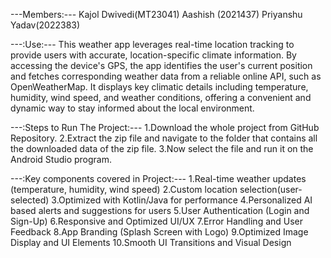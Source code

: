---Members:--- Kajol Dwivedi(MT23041) Aashish (2021437) Priyanshu Yadav(2022383)

---:Use:--- This weather app leverages real-time location tracking to provide users with accurate, location-specific climate information. By accessing the device's GPS, the app identifies the user's current position and fetches corresponding weather data from a reliable online API, such as OpenWeatherMap. It displays key climatic details including temperature, humidity, wind speed, and weather conditions, offering a convenient and dynamic way to stay informed about the local environment.

---:Steps to Run The Project:---
1.Download the whole project from GitHub Repository.
2.Extract the zip file and navigate to the folder that contains all the downloaded data of the zip file.
3.Now select the file and run it on the Android Studio program.

---:Key components covered in Project:---
1.Real-time weather updates (temperature, humidity, wind speed)
2.Custom location selection(user-selected)
3.Optimized with Kotlin/Java for performance
4.Personalized AI based alerts and suggestions for users
5.User Authentication (Login and Sign-Up)
6.Responsive and Optimized UI/UX
7.Error Handling and User Feedback
8.App Branding (Splash Screen with Logo)
9.Optimized Image Display and UI Elements
10.Smooth UI Transitions and Visual Design
